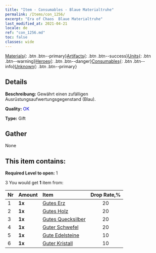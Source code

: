 ```yaml
---
title: "Item - Consumables - Blaue Materialtruhe"
permalink: /Items/con_1256/
excerpt: "Era of Chaos  Blaue Materialtruhe"
last_modified_at: 2021-04-21
locale: de
ref: "con_1256.md"
toc: false
classes: wide
---
```

 [Materials](/de/Items/){: .btn .btn--primary}[Artifacts](/de/Items/Artifacts/){: .btn .btn--success}[Units](/de/Items/Units/){: .btn .btn--warning}[Heroes](/de/Items/Heroes/){: .btn .btn--danger}[Consumables](/de/Items/Consumables/){: .btn .btn--info}[Unknown](/de/Items/Unknown/){: .btn .btn--primary}

## Details
 **Beschreibung:** Gewährt einen zufälligen Ausrüstungsaufwertungsgegenstand (Blau).

 **Quality:** <span style="color: #0000CD">OK</span>

 **Type:** Gift

## Gather

  None

## This item contains:

 **Required Level to open:** 1

 3 You would get **1** item  from:

  | Nr | Amount |     Item    | Drop Rate,% |
  |:---|:-------|:------------|:---------:|
  | 1 |  **1x** | [Gutes Erz](/de/Items/mat_12/) | 20 | 
  | 2 |  **1x** | [Gutes Holz](/de/Items/mat_13/) | 20 | 
  | 3 |  **1x** | [Gutes Quecksilber](/de/Items/mat_14/) | 20 | 
  | 4 |  **1x** | [Guter Schwefel](/de/Items/mat_15/) | 20 | 
  | 5 |  **1x** | [Gute Edelsteine](/de/Items/mat_16/) | 10 | 
  | 6 |  **1x** | [Guter Kristall](/de/Items/mat_17/) | 10 | 
